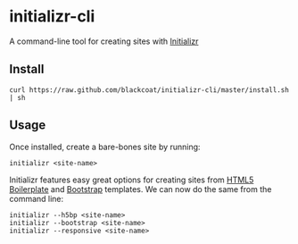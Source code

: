 initializr-cli
==============

A command-line tool for creating sites with [Initializr](http://www.initializr.com)

## Install
    curl https://raw.github.com/blackcoat/initializr-cli/master/install.sh | sh

## Usage
Once installed, create a bare-bones site by running:

    initializr <site-name>

Initializr features easy great options for creating sites from [HTML5 Boilerplate](http://html5boilerplate.com) and [Bootstrap](http://getbootstrap.com) templates. We can now do the same from the command line:

    initializr --h5bp <site-name>
    initializr --bootstrap <site-name>
    initializr --responsive <site-name>
